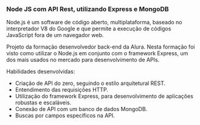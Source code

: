 ### Node JS com API Rest, utilizando Express e MongoDB

Node.js é um software de código aberto, multiplataforma, baseado no interpretador V8 do Google e que permite a execução de códigos JavaScript fora de um navegador web.

Projeto da formação desenvolvedor back-end da Alura. Nesta formação foi visto como utilizar o Node.js em conjunto com o framework Express, um dos mais usados no mercado para desenvolvimento de APIs.

Habilidades desenvolvidas:
* Criação de API do zero, seguindo o estilo arquitetural REST.
* Entendimento das requisições HTTP.
* Utilização do framework Express, para desenvolvimento de aplicações robustas e escaláveis.
* Conexão de API com um banco de dados MongoDB.
* Buscas por campos específicos na API.
